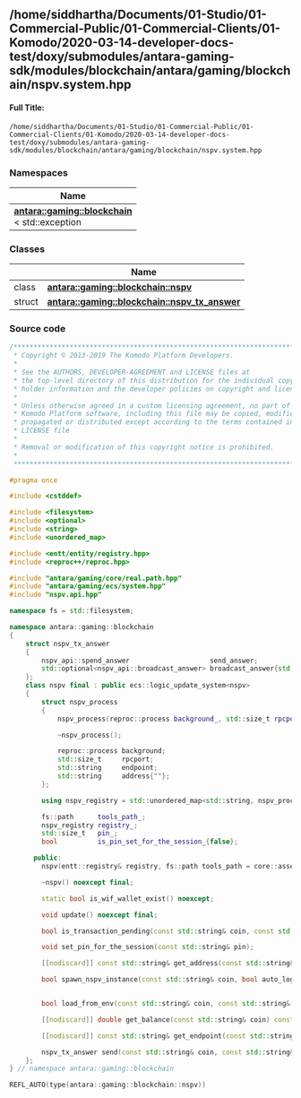 

## /home/siddhartha/Documents/01-Studio/01-Commercial-Public/01-Commercial-Clients/01-Komodo/2020-03-14-developer-docs-test/doxy/submodules/antara-gaming-sdk/modules/blockchain/antara/gaming/blockchain/nspv.system.hpp

#### Full Title:
```
/home/siddhartha/Documents/01-Studio/01-Commercial-Public/01-Commercial-Clients/01-Komodo/2020-03-14-developer-docs-test/doxy/submodules/antara-gaming-sdk/modules/blockchain/antara/gaming/blockchain/nspv.system.hpp
```







### Namespaces

| Name           |
| -------------- |
| **[antara::gaming::blockchain](Namespaces/namespaceantara_1_1gaming_1_1blockchain.md)** <br>< std::exception  |

### Classes

|                | Name           |
| -------------- | -------------- |
| class | **[antara::gaming::blockchain::nspv](Classes/classantara_1_1gaming_1_1blockchain_1_1nspv.md)**  |
| struct | **[antara::gaming::blockchain::nspv_tx_answer](Classes/structantara_1_1gaming_1_1blockchain_1_1nspv__tx__answer.md)**  |















### Source code

```cpp
/******************************************************************************
 * Copyright © 2013-2019 The Komodo Platform Developers.                      *
 *                                                                            *
 * See the AUTHORS, DEVELOPER-AGREEMENT and LICENSE files at                  *
 * the top-level directory of this distribution for the individual copyright  *
 * holder information and the developer policies on copyright and licensing.  *
 *                                                                            *
 * Unless otherwise agreed in a custom licensing agreement, no part of the    *
 * Komodo Platform software, including this file may be copied, modified,     *
 * propagated or distributed except according to the terms contained in the   *
 * LICENSE file                                                               *
 *                                                                            *
 * Removal or modification of this copyright notice is prohibited.            *
 *                                                                            *
 ******************************************************************************/

#pragma once

#include <cstddef> 

#include <filesystem>    
#include <optional>      
#include <string>        
#include <unordered_map> 

#include <entt/entity/registry.hpp> 
#include <reproc++/reproc.hpp>      

#include "antara/gaming/core/real.path.hpp" 
#include "antara/gaming/ecs/system.hpp"     
#include "nspv.api.hpp"

namespace fs = std::filesystem;

namespace antara::gaming::blockchain
{
    struct nspv_tx_answer
    {
        nspv_api::spend_answer                    send_answer;
        std::optional<nspv_api::broadcast_answer> broadcast_answer{std::nullopt};
    };
    class nspv final : public ecs::logic_update_system<nspv>
    {
        struct nspv_process
        {
            nspv_process(reproc::process background_, std::size_t rpcport_) noexcept;

            ~nspv_process();

            reproc::process background;
            std::size_t     rpcport;
            std::string     endpoint;
            std::string     address{""};
        };

        using nspv_registry = std::unordered_map<std::string, nspv_process>;

        fs::path      tools_path_;
        nspv_registry registry_;
        std::size_t   pin_;
        bool          is_pin_set_for_the_session_{false};

      public:
        nspv(entt::registry& registry, fs::path tools_path = core::assets_real_path() / "tools") noexcept;

        ~nspv() noexcept final;

        static bool is_wif_wallet_exist() noexcept;

        void update() noexcept final;

        bool is_transaction_pending(const std::string& coin, const std::string& txid, std::size_t vout) noexcept;

        void set_pin_for_the_session(const std::string& pin);

        [[nodiscard]] const std::string& get_address(const std::string& coin) const;

        bool spawn_nspv_instance(const std::string& coin, bool auto_login = false, std::optional<std::size_t> rpcport_in = std::nullopt) noexcept;


        bool load_from_env(const std::string& coin, const std::string& env_variable) noexcept;

        [[nodiscard]] double get_balance(const std::string& coin) const noexcept;

        [[nodiscard]] const std::string& get_endpoint(const std::string& coin) const noexcept;

        nspv_tx_answer send(const std::string& coin, const std::string& address, double amount) noexcept;
    };
} // namespace antara::gaming::blockchain

REFL_AUTO(type(antara::gaming::blockchain::nspv))
```




